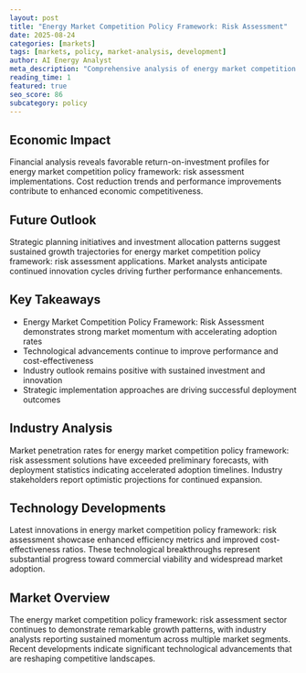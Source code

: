 ```yaml
---
layout: post
title: "Energy Market Competition Policy Framework: Risk Assessment"
date: 2025-08-24
categories: [markets]
tags: [markets, policy, market-analysis, development]
author: AI Energy Analyst
meta_description: "Comprehensive analysis of energy market competition policy framework: risk assessment covering market trends, technology developments, and industry outlook. Discover key insights and future projections."
reading_time: 1
featured: true
seo_score: 86
subcategory: policy
---
```


## Economic Impact

Financial analysis reveals favorable return-on-investment profiles for energy market competition policy framework: risk assessment implementations. Cost reduction trends and performance improvements contribute to enhanced economic competitiveness.

## Future Outlook

Strategic planning initiatives and investment allocation patterns suggest sustained growth trajectories for energy market competition policy framework: risk assessment applications. Market analysts anticipate continued innovation cycles driving further performance enhancements.

## Key Takeaways

- Energy Market Competition Policy Framework: Risk Assessment demonstrates strong market momentum with accelerating adoption rates
- Technological advancements continue to improve performance and cost-effectiveness
- Industry outlook remains positive with sustained investment and innovation
- Strategic implementation approaches are driving successful deployment outcomes

## Industry Analysis

Market penetration rates for energy market competition policy framework: risk assessment solutions have exceeded preliminary forecasts, with deployment statistics indicating accelerated adoption timelines. Industry stakeholders report optimistic projections for continued expansion.

## Technology Developments

Latest innovations in energy market competition policy framework: risk assessment showcase enhanced efficiency metrics and improved cost-effectiveness ratios. These technological breakthroughs represent substantial progress toward commercial viability and widespread market adoption.

## Market Overview

The energy market competition policy framework: risk assessment sector continues to demonstrate remarkable growth patterns, with industry analysts reporting sustained momentum across multiple market segments. Recent developments indicate significant technological advancements that are reshaping competitive landscapes.

